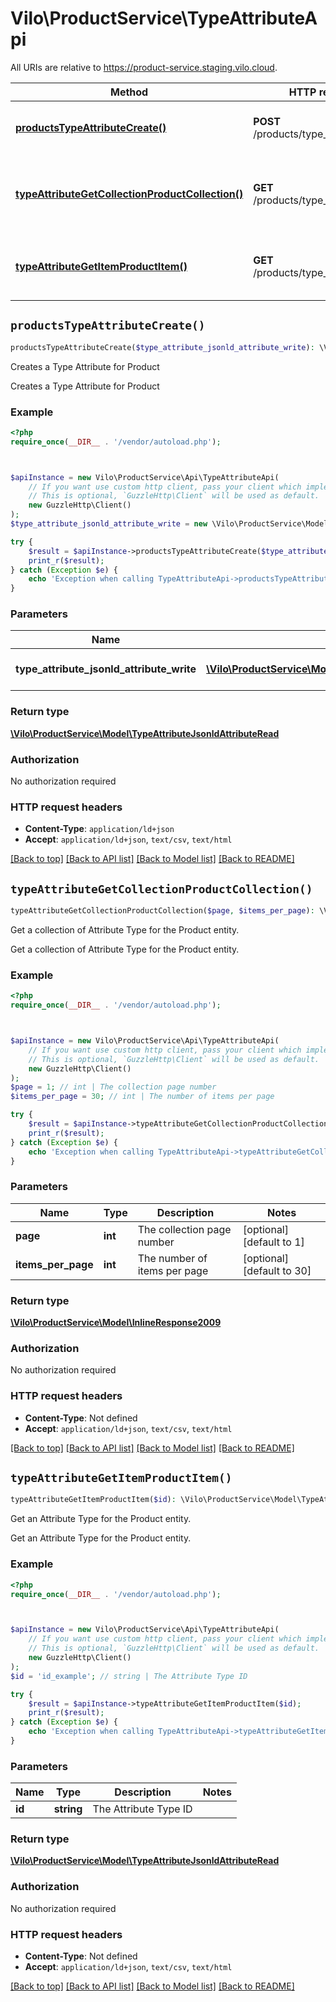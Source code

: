 # Vilo\ProductService\TypeAttributeApi

All URIs are relative to https://product-service.staging.vilo.cloud.

Method | HTTP request | Description
------------- | ------------- | -------------
[**productsTypeAttributeCreate()**](TypeAttributeApi.md#productsTypeAttributeCreate) | **POST** /products/type_attributes | Creates a Type Attribute for Product
[**typeAttributeGetCollectionProductCollection()**](TypeAttributeApi.md#typeAttributeGetCollectionProductCollection) | **GET** /products/type_attributes | Get a collection of Attribute Type for the Product entity.
[**typeAttributeGetItemProductItem()**](TypeAttributeApi.md#typeAttributeGetItemProductItem) | **GET** /products/type_attributes/{id} | Get an Attribute Type for the Product entity.


## `productsTypeAttributeCreate()`

```php
productsTypeAttributeCreate($type_attribute_jsonld_attribute_write): \Vilo\ProductService\Model\TypeAttributeJsonldAttributeRead
```

Creates a Type Attribute for Product

Creates a Type Attribute for Product

### Example

```php
<?php
require_once(__DIR__ . '/vendor/autoload.php');



$apiInstance = new Vilo\ProductService\Api\TypeAttributeApi(
    // If you want use custom http client, pass your client which implements `GuzzleHttp\ClientInterface`.
    // This is optional, `GuzzleHttp\Client` will be used as default.
    new GuzzleHttp\Client()
);
$type_attribute_jsonld_attribute_write = new \Vilo\ProductService\Model\TypeAttributeJsonldAttributeWrite(); // \Vilo\ProductService\Model\TypeAttributeJsonldAttributeWrite | Creates a TypeAttribute on Product.

try {
    $result = $apiInstance->productsTypeAttributeCreate($type_attribute_jsonld_attribute_write);
    print_r($result);
} catch (Exception $e) {
    echo 'Exception when calling TypeAttributeApi->productsTypeAttributeCreate: ', $e->getMessage(), PHP_EOL;
}
```

### Parameters

Name | Type | Description  | Notes
------------- | ------------- | ------------- | -------------
 **type_attribute_jsonld_attribute_write** | [**\Vilo\ProductService\Model\TypeAttributeJsonldAttributeWrite**](../Model/TypeAttributeJsonldAttributeWrite.md)| Creates a TypeAttribute on Product. | [optional]

### Return type

[**\Vilo\ProductService\Model\TypeAttributeJsonldAttributeRead**](../Model/TypeAttributeJsonldAttributeRead.md)

### Authorization

No authorization required

### HTTP request headers

- **Content-Type**: `application/ld+json`
- **Accept**: `application/ld+json`, `text/csv`, `text/html`

[[Back to top]](#) [[Back to API list]](../../README.md#endpoints)
[[Back to Model list]](../../README.md#models)
[[Back to README]](../../README.md)

## `typeAttributeGetCollectionProductCollection()`

```php
typeAttributeGetCollectionProductCollection($page, $items_per_page): \Vilo\ProductService\Model\InlineResponse2009
```

Get a collection of Attribute Type for the Product entity.

Get a collection of Attribute Type for the Product entity.

### Example

```php
<?php
require_once(__DIR__ . '/vendor/autoload.php');



$apiInstance = new Vilo\ProductService\Api\TypeAttributeApi(
    // If you want use custom http client, pass your client which implements `GuzzleHttp\ClientInterface`.
    // This is optional, `GuzzleHttp\Client` will be used as default.
    new GuzzleHttp\Client()
);
$page = 1; // int | The collection page number
$items_per_page = 30; // int | The number of items per page

try {
    $result = $apiInstance->typeAttributeGetCollectionProductCollection($page, $items_per_page);
    print_r($result);
} catch (Exception $e) {
    echo 'Exception when calling TypeAttributeApi->typeAttributeGetCollectionProductCollection: ', $e->getMessage(), PHP_EOL;
}
```

### Parameters

Name | Type | Description  | Notes
------------- | ------------- | ------------- | -------------
 **page** | **int**| The collection page number | [optional] [default to 1]
 **items_per_page** | **int**| The number of items per page | [optional] [default to 30]

### Return type

[**\Vilo\ProductService\Model\InlineResponse2009**](../Model/InlineResponse2009.md)

### Authorization

No authorization required

### HTTP request headers

- **Content-Type**: Not defined
- **Accept**: `application/ld+json`, `text/csv`, `text/html`

[[Back to top]](#) [[Back to API list]](../../README.md#endpoints)
[[Back to Model list]](../../README.md#models)
[[Back to README]](../../README.md)

## `typeAttributeGetItemProductItem()`

```php
typeAttributeGetItemProductItem($id): \Vilo\ProductService\Model\TypeAttributeJsonldAttributeRead
```

Get an Attribute Type for the Product entity.

Get an Attribute Type for the Product entity.

### Example

```php
<?php
require_once(__DIR__ . '/vendor/autoload.php');



$apiInstance = new Vilo\ProductService\Api\TypeAttributeApi(
    // If you want use custom http client, pass your client which implements `GuzzleHttp\ClientInterface`.
    // This is optional, `GuzzleHttp\Client` will be used as default.
    new GuzzleHttp\Client()
);
$id = 'id_example'; // string | The Attribute Type ID

try {
    $result = $apiInstance->typeAttributeGetItemProductItem($id);
    print_r($result);
} catch (Exception $e) {
    echo 'Exception when calling TypeAttributeApi->typeAttributeGetItemProductItem: ', $e->getMessage(), PHP_EOL;
}
```

### Parameters

Name | Type | Description  | Notes
------------- | ------------- | ------------- | -------------
 **id** | **string**| The Attribute Type ID |

### Return type

[**\Vilo\ProductService\Model\TypeAttributeJsonldAttributeRead**](../Model/TypeAttributeJsonldAttributeRead.md)

### Authorization

No authorization required

### HTTP request headers

- **Content-Type**: Not defined
- **Accept**: `application/ld+json`, `text/csv`, `text/html`

[[Back to top]](#) [[Back to API list]](../../README.md#endpoints)
[[Back to Model list]](../../README.md#models)
[[Back to README]](../../README.md)
